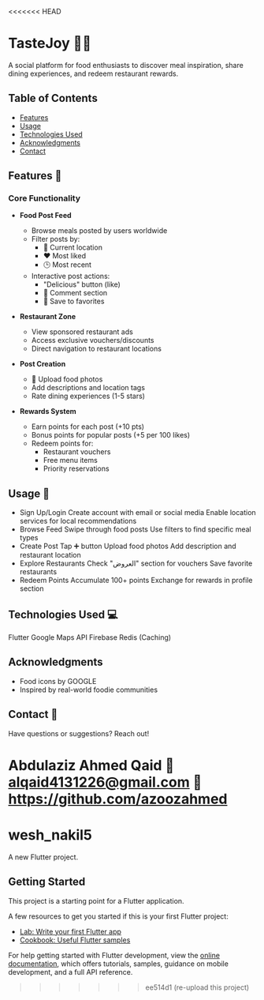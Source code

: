 <<<<<<< HEAD
# TasteJoy 🍔🥤


A social platform for food enthusiasts to discover meal inspiration, share dining experiences, and redeem restaurant rewards.



## Table of Contents
- [Features](#features)
- [Usage](#usage)
- [Technologies Used](#technologies-used)
- [Acknowledgments](#acknowledgments)
- [Contact](#contact)

## Features 🚀

### Core Functionality
- **Food Post Feed**
  - Browse meals posted by users worldwide
  - Filter posts by:
    - 📍 Current location
    - ❤️ Most liked
    - 🕒 Most recent
  - Interactive post actions:
    - "Delicious" button (like)
    - 💬 Comment section
    - 📌 Save to favorites

- **Restaurant Zone**
  - View sponsored restaurant ads
  - Access exclusive vouchers/discounts
  - Direct navigation to restaurant locations

- **Post Creation**
  - 📸 Upload food photos
  - Add descriptions and location tags
  - Rate dining experiences (1-5 stars)

- **Rewards System**
  - Earn points for each post (+10 pts)
  - Bonus points for popular posts (+5 per 100 likes)
  - Redeem points for:
    - Restaurant vouchers
    - Free menu items
    - Priority reservations

## Usage 📱
- Sign Up/Login
    Create account with email or social media
    Enable location services for local recommendations
- Browse Feed
    Swipe through food posts
    Use filters to find specific meal types
- Create Post
    Tap ➕ button
    Upload food photos
    Add description and restaurant location
- Explore Restaurants
    Check "العروض" section for vouchers
    Save favorite restaurants
- Redeem Points
    Accumulate 100+ points
    Exchange for rewards in profile section

## Technologies Used 💻
Flutter
Google Maps API
Firebase
Redis (Caching)

## Acknowledgments
- Food icons by GOOGLE 
- Inspired by real-world foodie communities

## Contact 📧
Have questions or suggestions? Reach out!

Abdulaziz Ahmed Qaid
📧 alqaid4131226@gmail.com
💼 https://github.com/azoozahmed
=======
# wesh_nakil5

A new Flutter project.

## Getting Started

This project is a starting point for a Flutter application.

A few resources to get you started if this is your first Flutter project:

- [Lab: Write your first Flutter app](https://docs.flutter.dev/get-started/codelab)
- [Cookbook: Useful Flutter samples](https://docs.flutter.dev/cookbook)

For help getting started with Flutter development, view the
[online documentation](https://docs.flutter.dev/), which offers tutorials,
samples, guidance on mobile development, and a full API reference.
>>>>>>> ee514d1 (re-upload this project)
